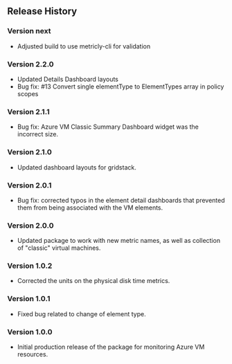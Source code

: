 ## Release History

### Version next

* Adjusted build to use metricly-cli for validation

### Version 2.2.0

* Updated Details Dashboard layouts
* Bug fix: #13 Convert single elementType to ElementTypes array in policy scopes

### Version 2.1.1

* Bug fix: Azure VM Classic Summary Dashboard widget was the incorrect size.

### Version 2.1.0

* Updated dashboard layouts for gridstack.

### Version 2.0.1

* Bug fix: corrected typos in the element detail dashboards that prevented them from being associated with the VM elements.

### Version 2.0.0

* Updated package to work with new metric names, as well as collection of "classic" virtual machines.

### Version 1.0.2

* Corrected the units on the physical disk time metrics.

### Version 1.0.1

* Fixed bug related to change of element type.

### Version 1.0.0

* Initial production release of the package for monitoring Azure VM resources.
